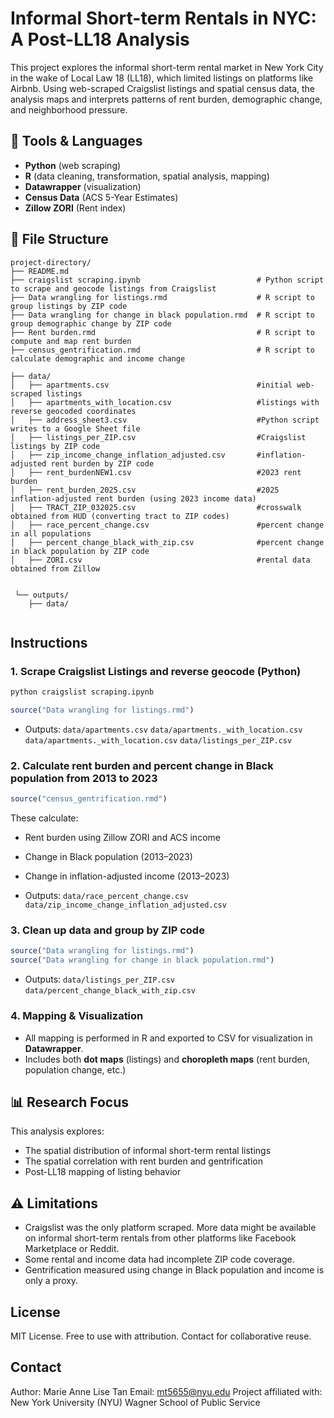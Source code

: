 # Informal Short-term Rentals in NYC: A Post-LL18 Analysis

This project explores the informal short-term rental market in New York City in the wake of Local Law 18 (LL18), which limited listings on platforms like Airbnb. Using web-scraped Craigslist listings and spatial census data, the analysis maps and interprets patterns of rent burden, demographic change, and neighborhood pressure.

## 🧰 Tools & Languages

- **Python** (web scraping)
- **R** (data cleaning, transformation, spatial analysis, mapping)
- **Datawrapper** (visualization)
- **Census Data** (ACS 5-Year Estimates)
- **Zillow ZORI** (Rent index)

## 📁 File Structure

```
project-directory/
├── README.md
├── craigslist scraping.ipynb                          # Python script to scrape and geocode listings from Craigslist
├── Data wrangling for listings.rmd                    # R script to group listings by ZIP code
├── Data wrangling for change in black population.rmd  # R script to group demographic change by ZIP code
├── Rent burden.rmd                                    # R script to compute and map rent burden
├── census_gentrification.rmd                          # R script to calculate demographic and income change

├── data/
│   ├── apartments.csv                                 #initial web-scraped listings
│   ├── apartments_with_location.csv                   #listings with reverse geocoded coordinates
│   ├── address_sheet3.csv                             #Python script writes to a Google Sheet file 
│   ├── listings_per_ZIP.csv                           #Craigslist listings by ZIP code
│   ├── zip_income_change_inflation_adjusted.csv       #inflation-adjusted rent burden by ZIP code
│   ├── rent_burdenNEW1.csv                            #2023 rent burden
│   ├── rent_burden_2025.csv                           #2025 inflation-adjusted rent burden (using 2023 income data)
│   ├── TRACT_ZIP_032025.csv                           #crosswalk obtained from HUD (converting tract to ZIP codes)
│   ├── race_percent_change.csv                        #percent change in all populations
│   ├── percent_change_black_with_zip.csv              #percent change in black population by ZIP code
│   ├── ZORI.csv                                       #rental data obtained from Zillow
  
 
 └── outputs/
    ├── data/
    
```

## Instructions

### 1. Scrape Craigslist Listings and reverse geocode (Python)
```bash
python craigslist scraping.ipynb
```

```r
source("Data wrangling for listings.rmd")
```
- Outputs: 
`data/apartments.csv`
`data/apartments._with_location.csv`
`data/apartments._with_location.csv`
`data/listings_per_ZIP.csv`

### 2. Calculate rent burden and percent change in Black population from 2013 to 2023
```r
source("census_gentrification.rmd")
```
These calculate:
  - Rent burden using Zillow ZORI and ACS income
  - Change in Black population (2013–2023)
  - Change in inflation-adjusted income (2013–2023)
  
- Outputs: 
`data/race_percent_change.csv`
`data/zip_income_change_inflation_adjusted.csv`

### 3. Clean up data and group by ZIP code
```r
source("Data wrangling for listings.rmd")
source("Data wrangling for change in black population.rmd")
```
- Outputs: 
`data/listings_per_ZIP.csv`
`data/percent_change_black_with_zip.csv`

### 4. Mapping & Visualization
- All mapping is performed in R and exported to CSV for visualization in **Datawrapper**.
- Includes both **dot maps** (listings) and **choropleth maps** (rent burden, population change, etc.)

## 📊 Research Focus

This analysis explores:
- The spatial distribution of informal short-term rental listings
- The spatial correlation with rent burden and gentrification
- Post-LL18 mapping of listing behavior

## ⚠️ Limitations

- Craigslist was the only platform scraped. More data might be available on informal short-term rentals from other platforms like Facebook Marketplace or Reddit.
- Some rental and income data had incomplete ZIP code coverage.
- Gentrification measured using change in Black population and income is only a proxy.

## License

MIT License. Free to use with attribution. Contact for collaborative reuse.

## Contact

Author: Marie Anne Lise Tan
Email: mt5655@nyu.edu
Project affiliated with: New York University (NYU) Wagner School of Public Service
